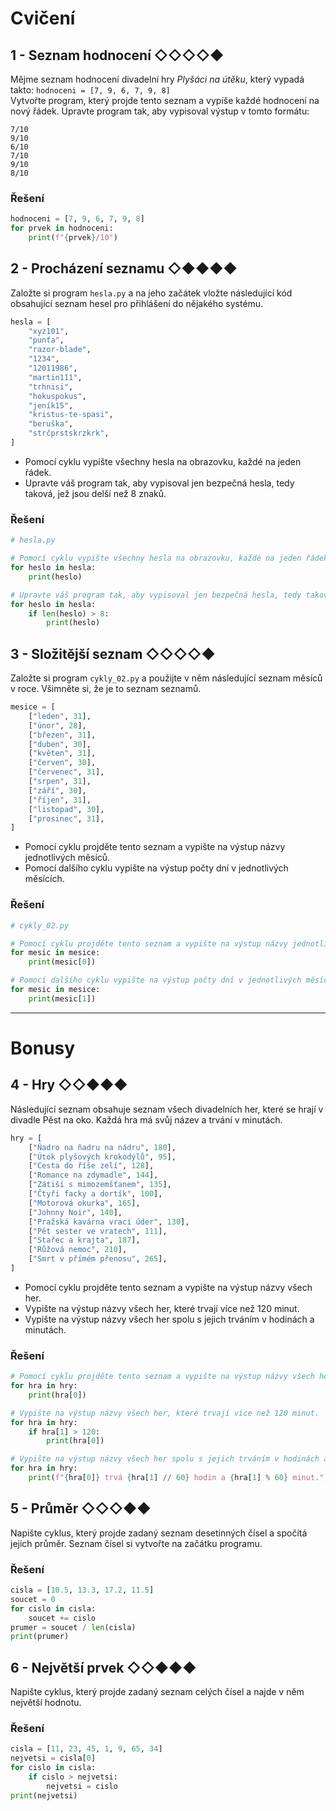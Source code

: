 # Cvičení

## 1 - Seznam hodnocení ◇◇◇◇◆

Mějme seznam hodnocení divadelní hry *Plyšáci na útěku*, který vypadá takto:
`hodnoceni = [7, 9, 6, 7, 9, 8]`  
Vytvořte program, který projde tento seznam a vypíše každé hodnocení na nový řádek. Upravte program tak, aby vypisoval
výstup v tomto formátu:

    7/10
    9/10
    6/10
    7/10
    9/10
    8/10

### Řešení

```python
hodnoceni = [7, 9, 6, 7, 9, 8]
for prvek in hodnoceni:
    print(f"{prvek}/10")
```

## 2 - Procházení seznamu ◇◆◆◆◆

Založte si program `hesla.py` a na jeho začátek vložte následující kód obsahující seznam hesel pro přihlášení do
nějakého systému.

```python
hesla = [
    "xyz101",
    "punťa",
    "razor-blade",
    "1234",
    "12011986",
    "martin111",
    "trhnisi",
    "hokuspokus",
    "jeník15",
    "kristus-te-spasi",
    "beruška",
    "strčprstskrzkrk",
]
```

- Pomocí cyklu vypište všechny hesla na obrazovku, každé na jeden řádek.
- Upravte váš program tak, aby vypisoval jen bezpečná hesla, tedy taková, jež jsou delší než 8 znaků.

### Řešení

```python
# hesla.py

# Pomocí cyklu vypište všechny hesla na obrazovku, každé na jeden řádek.
for heslo in hesla:
    print(heslo)

# Upravte váš program tak, aby vypisoval jen bezpečná hesla, tedy taková, jež jsou delší než 8 znaků.
for heslo in hesla:
    if len(heslo) > 8:
        print(heslo)
```

## 3 - Složitější seznam ◇◇◇◇◆

Založte si program `cykly_02.py` a použijte v něm následující seznam měsíců v roce. Všimněte si, že je to seznam
seznamů.

```python
mesice = [
    ["leden", 31],
    ["únor", 28],
    ["březen", 31],
    ["duben", 30],
    ["květen", 31],
    ["červen", 30],
    ["červenec", 31],
    ["srpen", 31],
    ["září", 30],
    ["říjen", 31],
    ["listopad", 30],
    ["prosinec", 31],
]
```

- Pomocí cyklu projděte tento seznam a vypište na výstup názvy jednotlivých měsíců.
- Pomocí dalšího cyklu vypište na výstup počty dní v jednotlivých měsících.

### Řešení

```python
# cykly_02.py

# Pomocí cyklu projděte tento seznam a vypište na výstup názvy jednotlivých měsíců.
for mesic in mesice:
    print(mesic[0])

# Pomocí dalšího cyklu vypište na výstup počty dní v jednotlivých měsících.
for mesic in mesice:
    print(mesic[1])
```

---

# Bonusy

## 4 - Hry ◇◇◆◆◆

Následující seznam obsahuje seznam všech divadelních her, které se hrají v divadle Pěst na oko. Každá hra má svůj název
a trvání v minutách.

```python
hry = [
    ["Ňadro na ňadru na nádru", 180],
    ["Útok plyšových krokodýlů", 95],
    ["Cesta do říše zelí", 128],
    ["Romance na zdymadle", 144],
    ["Zátiší s mimozemšťanem", 135],
    ["Čtyři facky a dortík", 100],
    ["Motorová okurka", 165],
    ["Johnny Noir", 140],
    ["Pražská kavárna vrací úder", 130],
    ["Pět sester ve vratech", 111],
    ["Stařec a krajta", 187],
    ["Růžová nemoc", 210],
    ["Smrt v přímém přenosu", 265],
]
```

- Pomocí cyklu projděte tento seznam a vypište na výstup názvy všech her.
- Vypište na výstup názvy všech her, které trvají více než 120 minut.
- Vypište na výstup názvy všech her spolu s jejich trváním v hodinách a minutách.

### Řešení

```python
# Pomocí cyklu projděte tento seznam a vypište na výstup názvy všech her.
for hra in hry:
    print(hra[0])

# Vypište na výstup názvy všech her, které trvají více než 120 minut.
for hra in hry:
    if hra[1] > 120:
        print(hra[0])

# Vypište na výstup názvy všech her spolu s jejich trváním v hodinách a minutách.
for hra in hry:
    print(f"{hra[0]} trvá {hra[1] // 60} hodin a {hra[1] % 60} minut.")
```

## 5 - Průměr ◇◇◇◆◆

Napište cyklus, který projde zadaný seznam desetinných čísel a spočítá jejich průměr. Seznam čísel si vytvořte na
začátku programu.

### Řešení

```python
cisla = [10.5, 13.3, 17.2, 11.5]
soucet = 0
for cislo in cisla:
    soucet += cislo
prumer = soucet / len(cisla)
print(prumer)
```

## 6 - Největší prvek ◇◇◆◆◆

Napište cyklus, který projde zadaný seznam celých čísel a najde v něm největší hodnotu.

### Řešení

```python
cisla = [11, 23, 45, 1, 9, 65, 34]
nejvetsi = cisla[0]
for cislo in cisla:
    if cislo > nejvetsi:
        nejvetsi = cislo
print(nejvetsi)
```